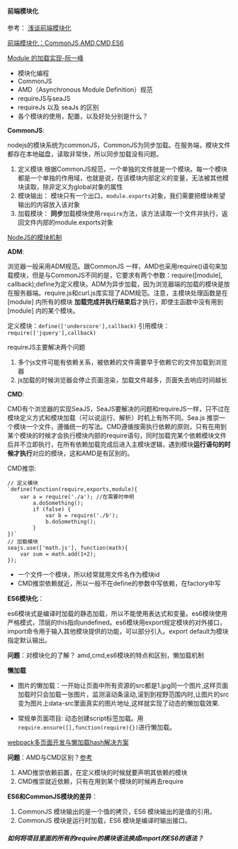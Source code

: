 #### 前端模块化
参考： [浅谈前端模块化](http://imweb.io/topic/55994b358555272639cb031b)

[前端模块化：CommonJS,AMD,CMD,ES6](https://juejin.im/post/5aaa37c8f265da23945f365c)

[Module 的加载实现-阮一峰](http://es6.ruanyifeng.com/#docs/module-loader)

- 模块化编程
- CommonJS
- AMD（Asynchronous Module Definition）规范
- requireJS与seaJS
- requireJs 以及 seaJs 的区别
- 各个模块的使用，配置，以及好处分别是什么？

**CommonJS**:
 
nodejs的模块系统为commonJS，CommonJS为同步加载。在服务端，模块文件都存在本地磁盘，读取非常快，所以同步加载没有问题。

1. 定义模块
根据CommonJS规范，一个单独的文件就是一个模块。每一个模块都是一个单独的作用域，也就是说，在该模块内部定义的变量，无法被其他模块读取，除非定义为global对象的属性
2. 模块输出：
模块只有一个出口，`module.exports`对象，我们需要把模块希望输出的内容放入该对象
3. 加载模块：
**同步**加载模块使用`require`方法，该方法读取一个文件并执行，返回文件内部的module.exports对象

[NodeJS的模块机制](https://blog.csdn.net/w_q_1025/article/details/54896346)

**ADM**:

浏览器一般采用ADM规范。跟CommonJS 一样，AMD也采用require()语句来加载模块，但是与CommonJS不同的是，它要求有两个参数：require([module], callback);define为定义模块。ADM为异步加载，因为浏览器端的加载的模块是放在服务器端。require.js和curl.js库实现了ADM规范。注意，主模块处理函数是在 [module] 内所有的模块 **加载完成并执行结束后**才执行，即使主函数中没有用到 [module] 内的某个模块。

定义模块：`define(['underscore'],callback)`
引用模块：`require(['jquery'],callback)`

requireJS主要解决两个问题

1. 多个js文件可能有依赖关系，被依赖的文件需要早于依赖它的文件加载到浏览器
2. js加载的时候浏览器会停止页面渲染，加载文件越多，页面失去响应时间越长

**CMD**:

CMD有个浏览器的实现SeaJS，SeaJS要解决的问题和requireJS一样，只不过在模块定义方式和模块加载（可以说运行、解析）时机上有所不同。Sea.js 推崇一个模块一个文件，遵循统一的写法。CMD遵循按需执行依赖的原则，只有在用到某个模块的时候才会执行模块内部的require语句，同时加载完某个依赖模块文件后并不立即执行，在所有依赖加载完成后进入主模块逻辑，遇到模块**运行语句的时候才执行**对应的模块，这和AMD是有区别的。

CMD推崇:

    // 定义模块
    `define(function(require,exports,module){
        var a = require('./a'); //在需要时申明
            a.doSomething();
            if (false) {
                var b = require('./b');
                b.doSomething();
            }
    })`
    // 加载模块
    seajs.use(['math.js'], function(math){
        var sum = math.add(1+2);
    });
+ 一个文件一个模块，所以经常就用文件名作为模块id
+ CMD推崇依赖就近，所以一般不在define的参数中写依赖，在factory中写

**ES6模块化**：

es6模块式是编译时加载的静态加载，所以不能使用表达式和变量。es6模块使用严格模式，顶层的this指向undefined。es6模块用export规定模块的对外接口，import命令用于输入其他模块提供的功能，可以部分引入。export default为模块指定默认输出。


**问题**：对模块化的了解？
amd,cmd,es6模块的特点和区别，懒加载机制

**懒加载**
- 图片的懒加载：一开始让页面中所有资源的src都是1.jpg同一个图片,这样页面加载时只会加载一张图片，监测滚动条滚动,滚到到视野范围内时,让图片的src变为图片上data-src里面真实的图片地址,这样就实现了动态的懒加载效果.

- 常规单页面项目: 动态创建script标签加载。用`require.ensure([],function(require){})`进行懒加载。

[webpack多页面开发与懒加载hash解决方案](https://www.cnblogs.com/ihardcoder/p/5993410.html)

**问题**：AMD与CMD区别？[参考](https://www.cnblogs.com/futai/p/5258349.html)
1. AMD推崇依赖前置，在定义模块的时候就要声明其依赖的模块
2. CMD推崇就近依赖，只有在用到某个模块的时候再去require

**ES6和CommonJS模块的差异**：
1. CommonJS 模块输出的是一个值的拷贝，ES6 模块输出的是值的引用。
2. CommonJS 模块是运行时加载，ES6 模块是编译时输出接口。


##### 如何将项目里面的所有的require的模块语法换成import的ES6的语法？





